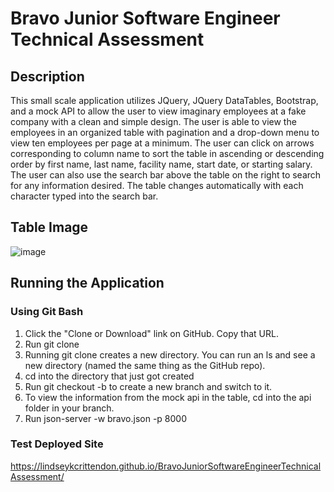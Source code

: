 # Bravo Junior Software Engineer Technical Assessment

## Description
This small scale application utilizes JQuery, JQuery DataTables, Bootstrap, and a mock API to allow the user to view imaginary employees at a  fake company with a clean and simple design.  The user is able to view the employees in an organized table with pagination and a drop-down menu to view ten employees per page at a minimum.  The user can click on arrows corresponding to column name to sort the table in ascending or descending order by first name, last name, facility name, start date, or starting salary.  The user can also use the search bar above the table on the right to search for any information desired.  The table changes automatically with each character typed into the search bar.

## Table Image
![image](https://user-images.githubusercontent.com/62181538/98052389-1e2e8600-1e04-11eb-8e94-c5f572e3d9aa.png)


## Running the Application 
### Using Git Bash
1. Click the "Clone or Download" link on GitHub. Copy that URL.
2. Run git clone <github url goes here>
3. Running git clone creates a new directory. You can run an ls and see a new directory (named the same thing as the GitHub repo).
4. cd into the directory that just got created
5. Run git checkout -b <name-of-branch> to create a new branch and switch to it.
6. To view the information from the mock api in the table, cd into the api folder in your branch.
7. Run json-server -w bravo.json -p 8000
  
### Test Deployed Site
https://lindseykcrittendon.github.io/BravoJuniorSoftwareEngineerTechnicalAssessment/
